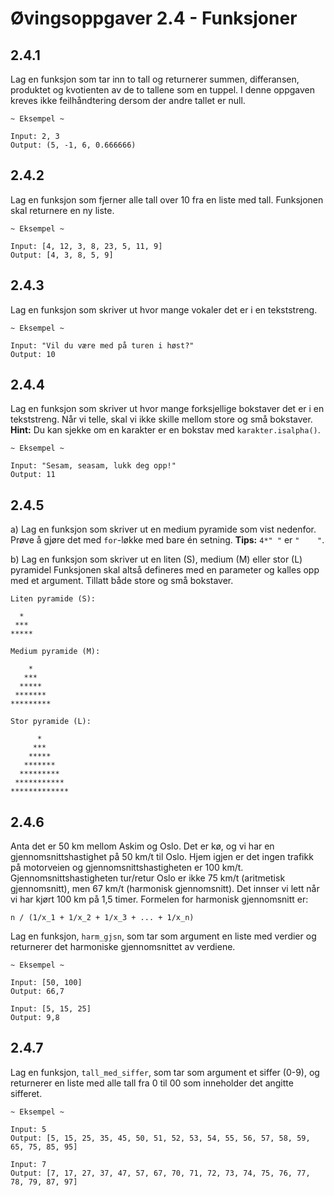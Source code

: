 # Øvingsoppgaver 2.4 - Funksjoner

## 2.4.1
Lag en funksjon som tar inn to tall og returnerer summen, differansen, produktet og kvotienten av de to tallene som en tuppel. I denne oppgaven kreves ikke feilhåndtering dersom der andre tallet er null.

```
~ Eksempel ~

Input: 2, 3
Output: (5, -1, 6, 0.666666)
```

## 2.4.2
Lag en funksjon som fjerner alle tall over 10 fra en liste med tall. Funksjonen skal returnere en ny liste.

```
~ Eksempel ~

Input: [4, 12, 3, 8, 23, 5, 11, 9]
Output: [4, 3, 8, 5, 9]
```

## 2.4.3
Lag en funksjon som skriver ut hvor mange vokaler det er i en tekststreng.

```
~ Eksempel ~

Input: "Vil du være med på turen i høst?"
Output: 10
```

## 2.4.4
Lag en funksjon som skriver ut hvor mange forksjellige bokstaver det er i en tekststreng. Når vi telle, skal vi ikke skille mellom store og små bokstaver. **Hint:** Du kan sjekke om en karakter er en bokstav med ``karakter.isalpha()``.

```
~ Eksempel ~

Input: "Sesam, seasam, lukk deg opp!"
Output: 11
```

## 2.4.5
a) Lag en funksjon som skriver ut en medium pyramide som vist nedenfor. Prøve å gjøre det med ``for``-løkke med bare én setning. **Tips:** ``4*" "`` er ``"    "``.

b) Lag en funksjon som skriver ut en liten (S), medium (M) eller stor (L) pyramidel Funksjonen skal altså defineres med en parameter og kalles opp med et argument. Tillatt både store og små bokstaver.

```
Liten pyramide (S):

  *  
 *** 
*****

Medium pyramide (M):

    *    
   ***   
  *****  
 *******
*********

Stor pyramide (L):

      *     
     ***
    *****
   *******
  *********
 ***********
*************
```

## 2.4.6
Anta det er 50 km mellom Askim og Oslo. Det er kø, og vi har en gjennomsnittshastighet på 50 km/t til Oslo. Hjem igjen er det ingen trafikk på motorveien og gjennomsnittshastigheten er 100 km/t. Gjennomsnittshastigheten tur/retur Oslo er ikke 75 km/t (aritmetisk gjennomsnitt), men 67 km/t (harmonisk gjennomsnitt). Det innser vi lett når vi har kjørt 100 km på 1,5 timer. Formelen for harmonisk gjennomsnitt er:

```
n / (1/x_1 + 1/x_2 + 1/x_3 + ... + 1/x_n)
```

Lag en funksjon, ``harm_gjsn``, som tar som argument en liste med verdier og returnerer det harmoniske gjennomsnittet av verdiene.

```
~ Eksempel ~

Input: [50, 100]
Output: 66,7

Input: [5, 15, 25]
Output: 9,8
```

## 2.4.7
Lag en funksjon, ``tall_med_siffer``, som tar som argument et siffer (0-9), og returnerer en liste med alle tall fra 0 til 00 som inneholder det angitte sifferet.

```
~ Eksempel ~

Input: 5
Output: [5, 15, 25, 35, 45, 50, 51, 52, 53, 54, 55, 56, 57, 58, 59, 65, 75, 85, 95]

Input: 7
Output: [7, 17, 27, 37, 47, 57, 67, 70, 71, 72, 73, 74, 75, 76, 77, 78, 79, 87, 97]
```